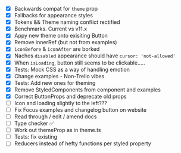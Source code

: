 - [x] Backwards compat for `theme` prop
- [x] Fallbacks for appearance styles
- [x] Tokens && Theme naming conflict rectified
- [x] Benchmarks. Current vs v11.x
- [x] Appy new theme onto exisiting Button
- [x] Remove innerRef (but not from examples)
- [x] `iconBefore` & `iconAfter` are borked
- [x] Nachos `disabled` appearance should have `cursor: 'not-allowed'`
- [x] When `isLoading`, button still seems to be clickable.....
- [x] Tests: Mock CSS as a way of handling emotion
- [x] Change examples - Non-Trello vibes
- [x] Tests: Add new ones for theming
- [x] Remove StyledComponents from component and examples
- [x] Correct ButtonProps and deprecate old props
- [ ] Icon and loading slightly to the left???
- [ ] Fix Focus examples and changelog button on website
- [ ] Read through / edit / amend docs
- [ ] Type checker ✅
- [ ] Work out themeProp as in theme.ts
- [ ] Tests: fix existing
- [ ] Reducers instead of hefty functions per styled property
